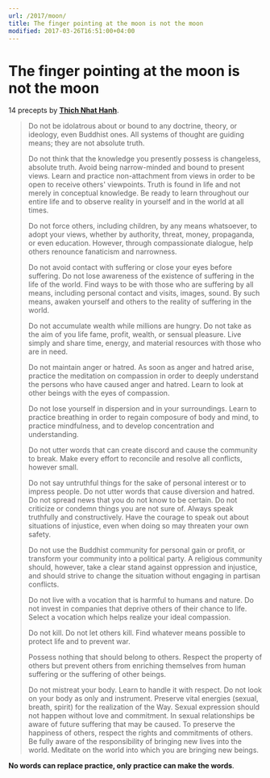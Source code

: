 ```yaml
---
url: /2017/moon/
title: The finger pointing at the moon is not the moon
modified: 2017-03-26T16:51:00+04:00
---
```

# The finger pointing at the moon is not the moon


14 precepts by [**Thich Nhat Hanh**][1].

> Do not be idolatrous about or bound to any doctrine, theory, or ideology,
  even Buddhist ones. All systems of thought are guiding means;
  they are not absolute truth.
>
> Do not think that the knowledge you presently possess is changeless,
  absolute truth. Avoid being narrow-minded and bound to present views.
  Learn and practice non-attachment from views in order to be open to receive
  others' viewpoints. Truth is found in life and not merely in conceptual
  knowledge. Be ready to learn throughout our entire life and to observe
  reality in yourself and in the world at all times.
>
> Do not force others, including children, by any means whatsoever, to adopt
  your views, whether by authority, threat, money, propaganda, or even
  education. However, through compassionate dialogue, help others renounce
  fanaticism and narrowness.
>
> Do not avoid contact with suffering or close your eyes before suffering.
  Do not lose awareness of the existence of suffering in the life of the world.
  Find ways to be with those who are suffering by all means, including
  personal contact and visits, images, sound. By such means, awaken yourself
  and others to the reality of suffering in the world.
>
> Do not accumulate wealth while millions are hungry.
  Do not take as the aim of you life fame, profit, wealth, or sensual pleasure.
  Live simply and share time, energy, and material resources with those
  who are in need.
>
> Do not maintain anger or hatred. As soon as anger and hatred arise,
  practice the meditation on compassion in order to deeply understand
  the persons who have caused anger and hatred.
  Learn to look at other beings with the eyes of compassion.
>
> Do not lose yourself in dispersion and in your surroundings.
  Learn to practice breathing in order to regain composure of body and mind,
  to practice mindfulness, and to develop concentration and understanding.
>
> Do not utter words that can create discord and cause the community to break.
  Make every effort to reconcile and resolve all conflicts, however small.
>
> Do not say untruthful things for the sake of personal interest or
  to impress people. Do not utter words that cause diversion and hatred.
  Do not spread news that you do not know to be certain.
  Do not criticize or condemn things you are not sure of.
  Always speak truthfully and constructively.
  Have the courage to speak out about situations of injustice,
  even when doing so may threaten your own safety.
>
> Do not use the Buddhist community for personal gain or profit,
  or transform your community into a political party.
  A religious community should, however, take a clear stand
  against oppression and injustice, and should strive to change
  the situation without engaging in partisan conflicts.
>
> Do not live with a vocation that is harmful to humans and nature.
  Do not invest in companies that deprive others of their chance to life.
  Select a vocation which helps realize your ideal compassion.
>
> Do not kill. Do not let others kill.
  Find whatever means possible to protect life and to prevent war.
>
> Possess nothing that should belong to others.
  Respect the property of others but prevent others
  from enriching themselves from human suffering
  or the suffering of other beings.
>
> Do not mistreat your body.
  Learn to handle it with respect.
  Do not look on your body as only and instrument.
  Preserve vital energies (sexual, breath, spirit) for the realization
  of the Way.
  Sexual expression should not happen without love and commitment.
  In sexual relationships be aware of future suffering that may be caused.
  To preserve the happiness of others, respect the rights and commitments
  of others.
  Be fully aware of the responsibility of bringing new lives into the world.
  Meditate on the world into which you are bringing new beings.


**No words can replace practice, only practice can make the words**.


[1]: http://www.seaox.com/thich.html
